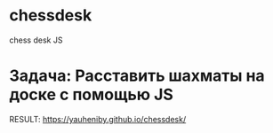 # chessdesk
chess desk JS

<h1>Задача: Расставить шахматы на доске с помощью JS</h1>

RESULT: https://yauheniby.github.io/chessdesk/
